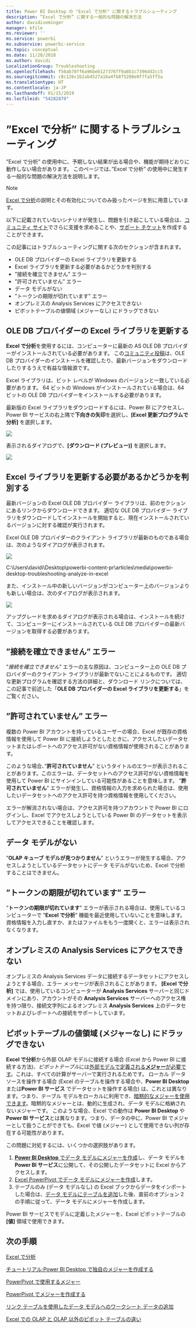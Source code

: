 ```yaml
---
title: Power BI Desktop の "Excel で分析" に関するトラブルシューティング
description: ”Excel で分析” に関する一般的な問題の解決方法
author: davidiseminger
manager: kfile
ms.reviewer: ''
ms.service: powerbi
ms.subservice: powerbi-service
ms.topic: conceptual
ms.date: 11/28/2018
ms.author: davidi
LocalizationGroup: Troubleshooting
ms.openlocfilehash: f50ab78ff6a96beb127376ff9a8b1c7396dd2cc5
ms.sourcegitcommit: c8c126c1b2ab4527a16a4fb8f5208e0f7fa5ff5a
ms.translationtype: HT
ms.contentlocale: ja-JP
ms.lasthandoff: 01/15/2019
ms.locfileid: "54282879"
---
```

# <a name="troubleshooting-analyze-in-excel"></a>”Excel で分析” に関するトラブルシューティング
”Excel で分析” の使用中に、予期しない結果が出る場合や、機能が期待どおりに動作しない場合があります。 このページでは、”Excel で分析” の使用中に発生する一般的な問題の解決方法を説明します。

> [!NOTE]
> [Excel で分析](service-analyze-in-excel.md)の説明とその有効化についてのみ扱ったページを別に用意しています。
> 
> 以下に記載されていないシナリオが発生し、問題を引き起こしている場合は、[コミュニティ サイト](http://community.powerbi.com/)でさらに支援を求めることや、[サポート チケット](https://powerbi.microsoft.com/support/)を作成することができます。
> 
> 

この記事にはトラブルシューティングに関する次のセクションが含まれます。

* OLE DB プロバイダーの Excel ライブラリを更新する
* Excel ライブラリを更新する必要があるかどうかを判別する
* ”接続を確立できません” エラー
* ”許可されていません” エラー
* データ モデルがない
* ”トークンの期限が切れています” エラー
* オンプレミスの Analysis Services にアクセスできない
* ピボットテーブルの値領域 (メジャーなし) にドラッグできない

## <a name="update-excel-libraries-for-the-ole-db-provider"></a>OLE DB プロバイダーの Excel ライブラリを更新する
**Excel で分析**を使用するには、コンピューターに最新の AS OLE DB プロバイダーがインストールされている必要があります。 この[コミュニティ投稿](http://community.powerbi.com/t5/Service/Analyze-in-Excel-Initialization-of-the-data-source-failed/m-p/30837#M8081)は、OLE DB プロバイダーのインストールを確認したり、最新バージョンをダウンロードしたりするうえで有益な情報源です。

Excel ライブラリは、ビット レベルが Windows のバージョンと一致している必要があります。 64 ビットの Windows がインストールされている場合は、64 ビットの OLE DB プロバイダーをインストールする必要があります。

最新版の Excel ライブラリをダウンロードするには、Power BI にアクセスし、Power BI サービスの右上隅で**下向きの矢印**を選択し、**[Excel 更新プログラムで分析]** を選択します。

![](media/desktop-troubleshooting-analyze-in-excel/tshoot-analyze-excel_1.png)

表示されるダイアログで、**[ダウンロード (プレビュー)]** を選択します。

![](media/desktop-troubleshooting-analyze-in-excel/tshoot-analyze-excel_2.png)

## <a name="determining-whether-you-need-to-update-your-excel-libraries"></a>Excel ライブラリを更新する必要があるかどうかを判別する
最新バージョンの Excel OLE DB プロバイダー ライブラリは、前のセクションにあるリンクからダウンロードできます。 適切な OLE DB プロバイダー ライブラリをダウンロードしてインストールを開始すると、現在インストールされているバージョンに対する確認が実行されます。

Excel OLE DB プロバイダーのクライアント ライブラリが最新のものである場合は、次のようなダイアログが表示されます。

![](media/desktop-troubleshooting-analyze-in-excel/troubleshoot-analyze-excel_3.png)

C:\Users\davidi\Desktop\powerbi-content-pr\articles\media\powerbi-desktop-troubleshooting-analyze-in-excel

また、インストール中の新しいバージョンがコンピューター上のバージョンよりも新しい場合は、次のダイアログが表示されます。

![](media/desktop-troubleshooting-analyze-in-excel/troubleshoot-analyze-excel_2.png)

アップグレードを求めるダイアログが表示される場合は、インストールを続けて、コンピューターにインストールされている OLE DB プロバイダーの最新バージョンを取得する必要があります。

## <a name="connection-cannot-be-made-error"></a>”接続を確立できません” エラー
”*接続を確立できません*” エラーの主な原因は、コンピューター上の OLE DB プロバイダーのクライアント ライブラリが最新でないことによるものです。 適切な更新プログラムを確認する方法の詳細と、ダウンロード リンクについては、この記事で前述した「**OLE DB プロバイダーの Excel ライブラリを更新する**」をご覧ください。

## <a name="forbidden-error"></a>”許可されていません” エラー
複数の Power BI アカウントを持っているユーザーの場合、Excel が既存の資格情報を使用して Power BI に接続しようとしたときに、アクセスしたいデータセットまたはレポートへのアクセス許可がない資格情報が使用されることがあります。

このような場合、”**許可されていません**” というタイトルのエラーが表示されることがあります。このエラーは、データセットへのアクセス許可がない資格情報を使用して Power BI にサインインしている可能性があることを意味します。 ”**許可されていません**” エラーが発生し、資格情報の入力を求められた場合は、使用したいデータセットへのアクセス許可を持つ資格情報を使用してください。

エラーが解消されない場合は、アクセス許可を持つアカウントで Power BI にログインし、Excel でアクセスしようとしている Power BI のデータセットを表示してアクセスできることを確認します。

## <a name="no-data-models"></a>データ モデルがない
”**OLAP キューブ モデルが見つかりません**” というエラーが発生する場合、アクセスしようとしているデータセットにデータ モデルがないため、Excel で分析することはできません。

## <a name="token-expired-error"></a>”トークンの期限が切れています” エラー
”**トークンの期限が切れています**” エラーが表示される場合は、使用しているコンピューターで ”**Excel で分析**” 機能を最近使用していないことを意味します。 資格情報を入力し直すか、またはファイルをもう一度開くと、エラーは表示されなくなります。

## <a name="unable-to-access-on-premises-analysis-services"></a>オンプレミスの Analysis Services にアクセスできない
オンプレミスの Analysis Services データに接続するデータセットにアクセスしようとする場合、エラー メッセージが表示されることがあります。 **[Excel で分析]** では、使用しているコンピューターが **Analysis Services** サーバーと同じドメインにあり、アカウントがその **Analysis Services** サーバーへのアクセス権を持つ限り、接続文字列によるオンプレミス **Analysis Services** 上のデータセットおよびレポートへの接続をサポートしています。

## <a name="cant-drag-anything-to-the-pivottable-values-area-no-measures"></a>ピボットテーブルの値領域 (メジャーなし) にドラッグできない
**Excel で分析**から外部 OLAP モデルに接続する場合 (Excel から Power BI に接続する方法)、*ピボットテーブル*には[外部モデルで定義される**メジャー**が必要です](https://support.microsoft.com/kb/234700)。これは、すべての計算がサーバーで実行されるためです。 ローカル データ ソースを操作する場合 (Excel のテーブルを操作する場合や、**Power BI Desktop** または**Power BI サービス** でデータセットを操作する場合) は、これとは異なります。つまり、テーブル モデルをローカルに利用でき、[暗黙的なメジャーを使用できます](https://msdn.microsoft.com/library/gg399077.aspx)。暗黙的なメジャーとは、動的に生成され、データ モデルに格納されないメジャーです。 このような場合、Excel での動作は **Power BI Desktop** や **Power BI サービス**とは異なります。つまり、データの中に、Power BI でメジャーとして扱うことができても、Excel で値 (メジャー) として使用できない列が存在する可能性があります。

この問題に対処するには、いくつかの選択肢があります。

1. [**Power BI Desktop** でデータ モデルにメジャーを作成](desktop-tutorial-create-measures.md)し、データ モデルを **Power BI サービス**に公開して、その公開したデータセットに Excel からアクセスします。
2. [Excel PowerPivot でデータ モデルにメジャーを作成](https://support.office.com/article/Create-a-Measure-in-Power-Pivot-d3cc1495-b4e5-48e7-ba98-163022a71198)します。
3. テーブルのみ (データ モデルなし) の Excel ブックからデータをインポートした場合は、[データ モデルにテーブルを追加](https://support.office.com/article/Add-worksheet-data-to-a-Data-Model-using-a-linked-table-d3665fc3-99b0-479d-ba09-a37640f5be42)した後、直前のオプション 2 の手順に従って、データ モデルにメジャーを作成します。

Power BI サービスでモデルに定義したメジャーを、Excel ピボットテーブルの **[値]** 領域で使用できます。

## <a name="next-steps"></a>次の手順
[Excel で分析](service-analyze-in-excel.md)

[チュートリアル:Power BI Desktop で独自のメジャーを作成する](desktop-tutorial-create-measures.md)

[PowerPivot で使用するメジャー](https://msdn.microsoft.com/library/gg399077.aspx)

[PowerPivot でメジャーを作成する](https://support.office.com/article/Create-a-Measure-in-Power-Pivot-d3cc1495-b4e5-48e7-ba98-163022a71198)

[リンク テーブルを使用したデータ モデルへのワークシート データの追加](https://support.office.com/article/Add-worksheet-data-to-a-Data-Model-using-a-linked-table-d3665fc3-99b0-479d-ba09-a37640f5be42)

[Excel での OLAP と OLAP 以外のピボット テーブルの違い](https://support.microsoft.com/kb/234700)

